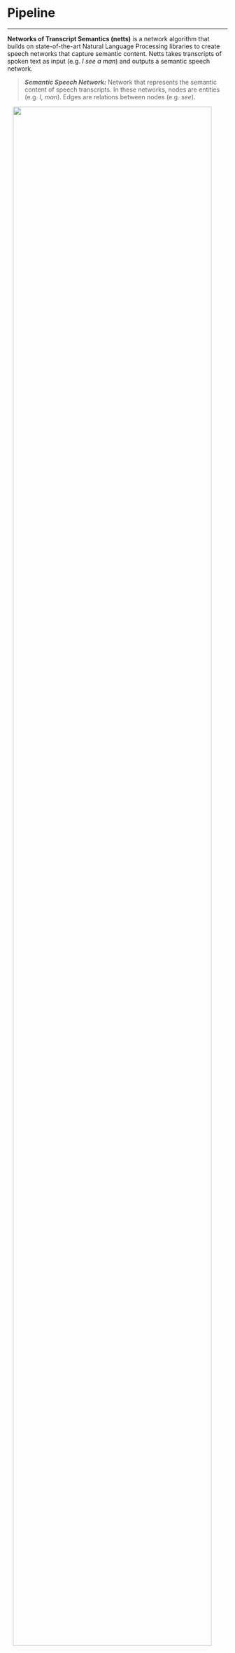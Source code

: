 # Pipeline

---


**Networks of Transcript Semantics (netts)** is a network algorithm that builds on state-of-the-art Natural Language Processing libraries to create speech networks that capture semantic content.
Netts takes transcripts of spoken text as input (e.g. <em>I see a man</em>) and outputs a semantic speech network.


> **_Semantic Speech Network:_**  Network that represents the semantic content of speech transcripts. In these networks, nodes are entities (e.g. <em>I</em>, <em>man</em>). Edges are relations between nodes (e.g. <em>see</em>).

<!-- __Networks of Transcript Semantics (netts)__ is a package for constructing semantic speech networks from speech transcripts. -->

<img src="/img/tool_pipeline.png" width=95% style="margin-left: auto; margin-right: auto; display: block;">

<p align="center">
    <em>Netts pipeline.</em>
</p>





Netts can capture semantic links between nodes in speech content, even when semantically these nodes are separated by several sentences.
The algorithm is robust against artefacts typical for spoken text.
As described in [Usage](basic_usage.md), netts can be used to process a single transcript or a folder of many transcripts.
With about 40 seconds processing time per speech transcript, netts takes little time to process large batches of speech transcripts and therefore is ideal for the automated construction of speech networks from large datasets.

In the following sections the netts processing pipeline is described in detail.
See figure above for an overview of the netts pipeline.

## Preprocessing
Netts first expands the most common English contractions (e.g. expanding <em>I'm</em> to <em>I am</em>).
It then removes interjections (<em>Mh</em>, <em>Uhm</em>).
Netts also removes any transcription notes (e.g. timestamps, <em>[inaudible]</em>) that were inserted by the transcriber.
The user can pass a file of transcription notes that should be removed from the transcripts before processing.
See [Configuration](configuration.md) for a step-by-step guide on passing custom transcription notes to netts for removal.
Netts does not remove stop words or punctuation to stay as close to the original speech as possible.

Netts then uses [CoreNLP](https://stanfordnlp.github.io/CoreNLP/) to perform sentence splitting, tokenization, part of speech tagging, lemmatization, dependency parsing and co-referencing on the transcript.
Netts uses the default language model implemented in CoreNLP.

We describe these Natural Language Processing steps briefly in the following.
The transcript is first split into sentences (sentence splitting).
It is then further split into meaningful entities, usually words (tokenization).
Each word is assigned a part of speech label.
The part of speech label indicates whether the word is a verb, noun, or another part of speech (part of speech tagging).
Each word is also assigned their dictionary form or lemma (lemmatization).
Next, the grammatical relationship between words is identified (dependency parsing).
Finally, any occurrences where two or more expressions in the transcript refer to the same entity are identified (co-referencing).
For example where a noun <em>man</em> and a pronoun <em>he</em> refer to the same person.

## Finding nodes and edges
Netts submits each sentence to [OpenIE5](https://github.com/dair-iitd/OpenIE-standalone) for relation extraction.
Openie5 extracts semantic relationships between entities from the sentence.
For example, performing relation extraction on the sentence <em>I see a man</em> identifies the relation <em>see</em> between the entities <em>I</em> and <em>a man</em>.
From these extracted relations, netts creates an initial list of the edges that will be present in the semantic speech network.
In the edge list, the entities are the nodes and the relations are the edge labels.

Next, netts uses the part of speech tags and dependency structure to extract edges defined by adjectives or prepositions:
For instance, <em>a man on the picture</em> contains a preposition edge where the entity <em>a man</em> and <em>the picture</em> are linked by an edge labelled <em>on</em>.
An example of an adjective edge would be <em>dark background</em>.
Here, <em>dark</em> and <em>background</em> are linked by an implicit <em>is</em>.
These adjective edges and preposition edges are added to the edge list.
During the next processing steps this edge list is further refined.

## Refining nodes and edges
After creating the edge list, netts uses the co-referencing information to merge nodes that refer to the same entity.
This is to take into account cases different words refer to the same entity.
For example in the case where the pronoun <em>he</em> is used to refer to <em>a man</em> or in the case where the synonym <em>the guy</em> is used to refer to <em>a man</em>.
Every entity mentioned in the text should be represented by a unique node in the semantic speech network.
Therefore, nodes referring to the same entity are merged by replacing the node label in the edge list with the most representative node label (first mention of the entity that is a noun).
In the example above, <em>he</em> and <em>the guy</em> would be replaced by <em>a man</em>.
Node labels are then cleaned of superfluous words such as determiners.
For example, <em>a man</em> would turn into <em>man</em>.

## Constructing network
In the final step, netts constructs a semantic speech network from the edge list using [networkx](https://networkx.org/).
The network is then plotted and saves the output.
The output consists of the networkx object, the network image and the log messages from netts.
The resulting graphs are directed and unweighted, and can have parallel edges and self-loops (as it is a [MultiDiGraph](https://networkx.org/documentation/stable/reference/classes/multidigraph.html)).
Parallel edges are two or more edges that link the same two nodes in the same direction.
A self-loop is an edge that links a node with itself.
See [here](index.md) for an example semantic speech network along with the corresponding speech transcript and stimulus picture.